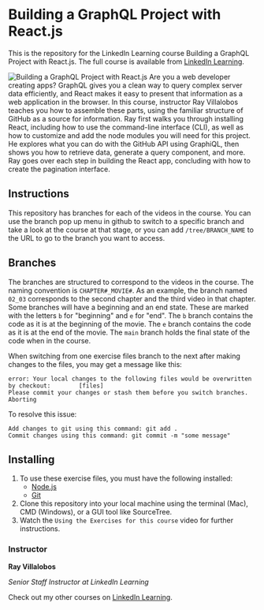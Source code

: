 # Building a GraphQL Project with React.js
This is the repository for the LinkedIn Learning course Building a GraphQL Project with React.js. The full course is available from [LinkedIn Learning][lil-course-url].

![Building a GraphQL Project with React.js][lil-thumbnail-url] 
Are you a web developer creating apps? GraphQL gives you a clean way to query complex server data efficiently, and React makes it easy to present that information as a web application in the browser. In this course, instructor Ray Villalobos teaches you how to assemble these parts, using the familiar structure of GitHub as a source for information. Ray first walks you through installing React, including how to use the command-line interface (CLI), as well as how to customize and add the node modules you will need for this project. He explores what you can do with the GitHub API using GraphiQL, then shows you how to retrieve data, generate a query component, and more. Ray goes over each step in building the React app, concluding with how to create the pagination interface.

## Instructions
This repository has branches for each of the videos in the course. You can use the branch pop up menu in github to switch to a specific branch and take a look at the course at that stage, or you can add `/tree/BRANCH_NAME` to the URL to go to the branch you want to access.

## Branches
The branches are structured to correspond to the videos in the course. The naming convention is `CHAPTER#_MOVIE#`. As an example, the branch named `02_03` corresponds to the second chapter and the third video in that chapter. 
Some branches will have a beginning and an end state. These are marked with the letters `b` for "beginning" and `e` for "end". The `b` branch contains the code as it is at the beginning of the movie. The `e` branch contains the code as it is at the end of the movie. The `main` branch holds the final state of the code when in the course.

When switching from one exercise files branch to the next after making changes to the files, you may get a message like this:

    error: Your local changes to the following files would be overwritten by checkout:        [files]
    Please commit your changes or stash them before you switch branches.
    Aborting

To resolve this issue:
	
    Add changes to git using this command: git add .
	Commit changes using this command: git commit -m "some message"

## Installing
1. To use these exercise files, you must have the following installed:
	- [Node.js](https://nodejs.org/)
	- [Git](https://git-scm.com/)
2. Clone this repository into your local machine using the terminal (Mac), CMD (Windows), or a GUI tool like SourceTree.
3. Watch the `Using the Exercises for this course` video for further instructions.



### Instructor

**Ray Villalobos**

_Senior Staff Instructor at LinkedIn Learning_

Check out my other courses on [LinkedIn Learning](https://www.linkedin.com/learning/instructors/ray-villalobos?u=104).

[lil-course-url]: https://www.linkedin.com/learning/building-a-graphql-project-with-react-js
[lil-thumbnail-url]: https://cdn.lynda.com/course/2875095/2875095-1615224395432-16x9.jpg
